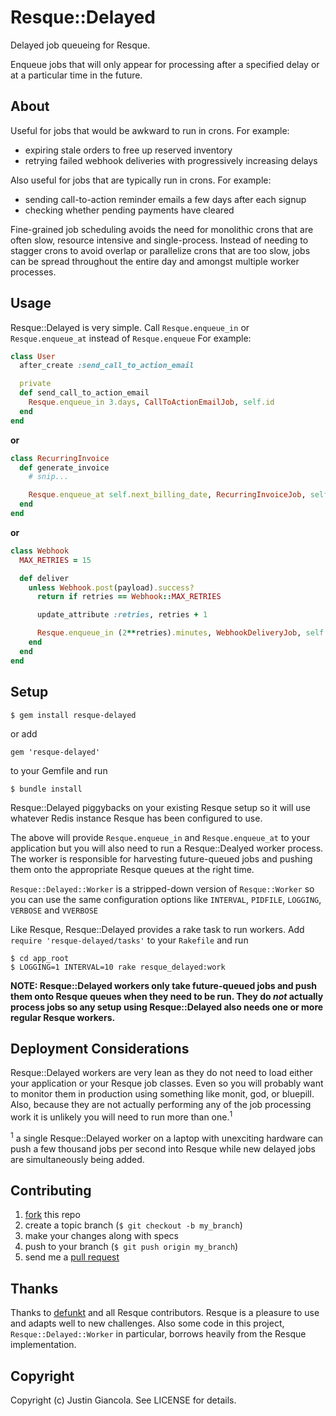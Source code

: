 # Resque::Delayed

Delayed job queueing for Resque.

Enqueue jobs that will only appear for processing after a specified delay or at a particular time in the future.

## About

Useful for jobs that would be awkward to run in crons. For example:

* expiring stale orders to free up reserved inventory
* retrying failed webhook deliveries with progressively increasing delays

Also useful for jobs that are typically run in crons. For example:

* sending call-to-action reminder emails a few days after each signup
* checking whether pending payments have cleared

Fine-grained job scheduling avoids the need for monolithic crons that are often slow, resource intensive and single-process. Instead of needing to stagger crons to avoid overlap or parallelize crons that are too slow, jobs can be spread throughout the entire day and amongst multiple worker processes.

## Usage

Resque::Delayed is very simple. Call `Resque.enqueue_in` or `Resque.enqueue_at` instead of `Resque.enqueue`
For example:

```ruby
class User
  after_create :send_call_to_action_email

  private
  def send_call_to_action_email
    Resque.enqueue_in 3.days, CallToActionEmailJob, self.id
  end
end
```

**or**

```ruby
class RecurringInvoice
  def generate_invoice
    # snip...

    Resque.enqueue_at self.next_billing_date, RecurringInvoiceJob, self.id
  end
end
```

**or**

```ruby
class Webhook
  MAX_RETRIES = 15

  def deliver
    unless Webhook.post(payload).success?
      return if retries == Webhook::MAX_RETRIES

      update_attribute :retries, retries + 1

      Resque.enqueue_in (2**retries).minutes, WebhookDeliveryJob, self.id
    end
  end
end
```

## Setup

`$ gem install resque-delayed`

or add

`gem 'resque-delayed'`

to your Gemfile and run

 `$ bundle install`

Resque::Delayed piggybacks on your existing Resque setup so it will use whatever Redis instance Resque has been configured to use.

The above will provide `Resque.enqueue_in` and `Resque.enqueue_at` to your application but you will also need to run a Resque::Dealyed worker process. The worker is responsible for harvesting future-queued jobs and pushing them onto the appropriate Resque queues at the right time.

`Resque::Delayed::Worker` is a stripped-down version of `Resque::Worker` so you can use the same configuration options like `INTERVAL`, `PIDFILE`, `LOGGING`, `VERBOSE` and `VVERBOSE`

Like Resque, Resque::Delayed provides a rake task to run workers. Add `require 'resque-delayed/tasks'` to your `Rakefile` and run

    $ cd app_root
    $ LOGGING=1 INTERVAL=10 rake resque_delayed:work

**NOTE: Resque::Delayed workers only take future-queued jobs and push them onto Resque queues when they need to be run. They do *not* actually process jobs so any setup using Resque::Delayed also needs one or more regular Resque workers.**

## Deployment Considerations

Resque::Delayed workers are very lean as they do not need to load either your application or your Resque job classes. Even so you will probably want to monitor them in production using something like monit, god, or bluepill. Also, because they are not actually performing any of the job processing work it is unlikely you will need to run more than one.<sup>1</sup>

<sup>1</sup> a single Resque::Delayed worker on a laptop with unexciting hardware can push a few thousand jobs per second into Resque while new delayed jobs are simultaneously being added.

## Contributing

1. [fork](http://help.github.com/fork-a-repo/) this repo
1. create a topic branch (`$ git checkout -b my_branch`)
1. make your changes along with specs
1. push to your branch (`$ git push origin my_branch`)
1. send me a [pull request](http://help.github.com/send-pull-requests/)

## Thanks

Thanks to [defunkt](https://github.com/defunkt) and all Resque contributors. Resque is a pleasure to use and adapts well to new challenges. Also some code in this project, `Resque::Delayed::Worker` in particular, borrows heavily from the Resque implementation.

## Copyright

Copyright (c) Justin Giancola. See LICENSE for details.